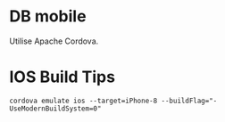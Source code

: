 # DB mobile

Utilise Apache Cordova.

# IOS Build Tips

 `cordova emulate ios --target=iPhone-8 --buildFlag="-UseModernBuildSystem=0"`